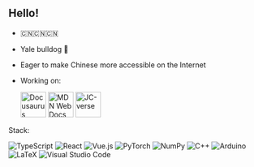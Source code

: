 ## Hello!

- 🇨🇳🇨🇳🇨🇳
- Yale bulldog 🐶
- Eager to make Chinese more accessible on the Internet
- Working on:
  
  <a href="https://github.com/facebook/docusaurus"><img src="https://github.com/Josh-Cena/Josh-Cena.github.io/blob/master/blog/2021-03-09-docusaurus/docusaurus.png" alt="Docusaurus" width="50" /></a> <a href="https://github.com/mdn/content"><img src="https://github.com/mdn.png" alt="MDN Web Docs" width="50" /></a> <a href="https://github.com/jc-verse"><img src="https://github.com/jc-verse.png" alt="JC-verse" width="50" /></a>

Stack:
  
<img alt="TypeScript" src="https://img.shields.io/badge/typescript-%23007ACC.svg?style=for-the-badge&logo=typescript&logoColor=white" /> <img alt="React" src="https://img.shields.io/badge/react-%2320232a.svg?style=for-the-badge&logo=react&logoColor=%2361DAFB" /> <img alt="Vue.js" src="https://img.shields.io/badge/vuejs-%2335495e.svg?style=for-the-badge&logo=vue-dot-js&logoColor=%234FC08D" /> <img alt="PyTorch" src="https://img.shields.io/badge/PyTorch-%23EE4C2C.svg?style=for-the-badge&logo=PyTorch&logoColor=white" /> <img alt="NumPy" src="https://img.shields.io/badge/numpy-%23013243.svg?style=for-the-badge&logo=numpy&logoColor=white" /> <img alt="C++" src="https://img.shields.io/badge/c++-%2300599C.svg?style=for-the-badge&logo=c%2B%2B&logoColor=white" /> <img alt="Arduino" src="https://img.shields.io/badge/-Arduino-00979D?style=for-the-badge&logo=Arduino&logoColor=white" /> <img alt="LaTeX" src="https://img.shields.io/badge/latex-%23008080.svg?style=for-the-badge&logo=latex&logoColor=white" /> <img alt="Visual Studio Code" src="https://img.shields.io/badge/VisualStudioCode-0078d7.svg?style=for-the-badge&logo=visual-studio-code&logoColor=white" />

<!-- ### Stats

[![Josh-Cena's GitHub stats](https://github-readme-stats.vercel.app/api?username=Josh-Cena)](https://github.com/anuraghazra/github-readme-stats) -->
